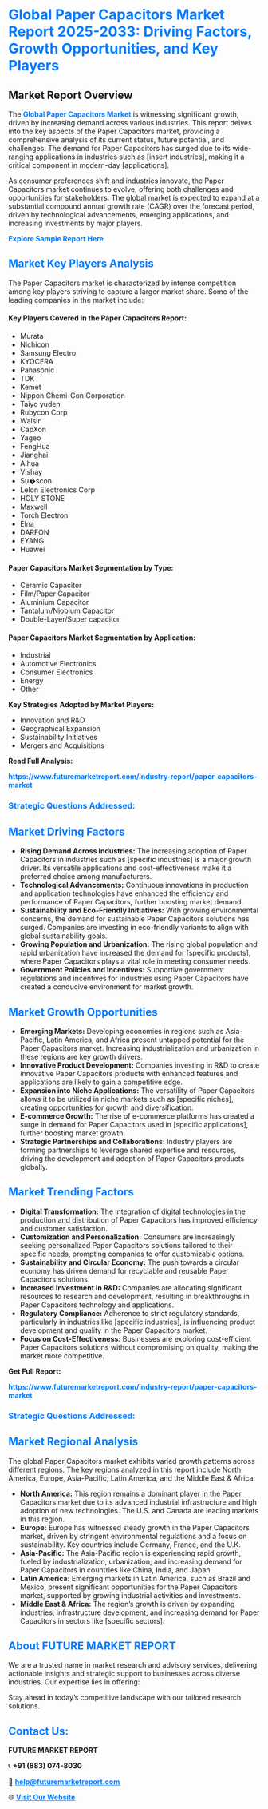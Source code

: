<h1 style="color: #007BFF;">Global Paper Capacitors Market Report 2025-2033: Driving Factors, Growth Opportunities, and Key Players</h1>

<section id="overview">
<h2>Market Report Overview</h2>
<p>The <a href="https://www.futuremarketreport.com/industry-report/paper-capacitors-market" style="color: #007BFF; text-decoration: none;"><strong>Global Paper Capacitors Market</strong></a> is witnessing significant growth, driven by increasing demand across various industries. This report delves into the key aspects of the Paper Capacitors market, providing a comprehensive analysis of its current status, future potential, and challenges. The demand for Paper Capacitors has surged due to its wide-ranging applications in industries such as [insert industries], making it a critical component in modern-day [applications].</p>
<p>As consumer preferences shift and industries innovate, the Paper Capacitors market continues to evolve, offering both challenges and opportunities for stakeholders. The global market is expected to expand at a substantial compound annual growth rate (CAGR) over the forecast period, driven by technological advancements, emerging applications, and increasing investments by major players.</p>
</section>

<section id="overview">
<p><a href="https://www.futuremarketreport.com/request-sample/reportId=76824" style="color: #007BFF; text-decoration: none;"><strong>Explore Sample Report Here</strong></a></p>
</section>

<section id="key-players">
<h2 style="color: #007BFF;">Market Key Players Analysis</h2>
<p>The Paper Capacitors market is characterized by intense competition among key players striving to capture a larger market share. Some of the leading companies in the market include:</p>
<h4>Key Players Covered in the Paper Capacitors Report:</h4>
<ul><li>Murata</li><li>Nichicon</li><li>Samsung Electro</li><li>KYOCERA</li><li>Panasonic</li><li>TDK</li><li>Kemet</li><li>Nippon Chemi-Con Corporation</li><li>Taiyo yuden</li><li>Rubycon Corp</li><li>Walsin</li><li>CapXon</li><li>Yageo</li><li>FengHua</li><li>Jianghai</li><li>Aihua</li><li>Vishay</li><li>Su�scon</li><li>Lelon Electronics Corp</li><li>HOLY STONE</li><li>Maxwell</li><li>Torch Electron</li><li>Elna</li><li>DARFON</li><li>EYANG</li><li>Huawei</li></ul>
<h4>Paper Capacitors Market Segmentation by Type:</h4>
<ul><li>Ceramic Capacitor</li><li>Film/Paper Capacitor</li><li>Aluminium Capacitor</li><li>Tantalum/Niobium Capacitor</li><li>Double-Layer/Super capacitor</li></ul>

<h4>Paper Capacitors Market Segmentation by Application:</h4>
<ul><li>Industrial</li><li>Automotive Electronics</li><li>Consumer Electronics</li><li>Energy</li><li>Other</li></ul>
<p><strong>Key Strategies Adopted by Market Players:</strong></p>
<ul>
<li>Innovation and R&D</li>
<li>Geographical Expansion</li>
<li>Sustainability Initiatives</li>
<li>Mergers and Acquisitions</li>
</ul>
</section>

<section>
<p><strong>Read Full Analysis: </strong></p><a href="https://www.futuremarketreport.com/industry-report/paper-capacitors-market" style="color: #007BFF; text-decoration: none;"><strong>https://www.futuremarketreport.com/industry-report/paper-capacitors-market</strong></a>
<h3 style="color: #007BFF;">Strategic Questions Addressed:</h3>
</section>

<section id="driving-factors">
<h2 style="color: #007BFF;">Market Driving Factors</h2>
<ul>
<li><strong>Rising Demand Across Industries:</strong> The increasing adoption of Paper Capacitors in industries such as [specific industries] is a major growth driver. Its versatile applications and cost-effectiveness make it a preferred choice among manufacturers.</li>
<li><strong>Technological Advancements:</strong> Continuous innovations in production and application technologies have enhanced the efficiency and performance of Paper Capacitors, further boosting market demand.</li>
<li><strong>Sustainability and Eco-Friendly Initiatives:</strong> With growing environmental concerns, the demand for sustainable Paper Capacitors solutions has surged. Companies are investing in eco-friendly variants to align with global sustainability goals.</li>
<li><strong>Growing Population and Urbanization:</strong> The rising global population and rapid urbanization have increased the demand for [specific products], where Paper Capacitors plays a vital role in meeting consumer needs.</li>
<li><strong>Government Policies and Incentives:</strong> Supportive government regulations and incentives for industries using Paper Capacitors have created a conducive environment for market growth.</li>
</ul>
</section>

<section id="growth-opportunities">
<h2 style="color: #007BFF;">Market Growth Opportunities</h2>
<ul>
<li><strong>Emerging Markets:</strong> Developing economies in regions such as Asia-Pacific, Latin America, and Africa present untapped potential for the Paper Capacitors market. Increasing industrialization and urbanization in these regions are key growth drivers.</li>
<li><strong>Innovative Product Development:</strong> Companies investing in R&D to create innovative Paper Capacitors products with enhanced features and applications are likely to gain a competitive edge.</li>
<li><strong>Expansion into Niche Applications:</strong> The versatility of Paper Capacitors allows it to be utilized in niche markets such as [specific niches], creating opportunities for growth and diversification.</li>
<li><strong>E-commerce Growth:</strong> The rise of e-commerce platforms has created a surge in demand for Paper Capacitors used in [specific applications], further boosting market growth.</li>
<li><strong>Strategic Partnerships and Collaborations:</strong> Industry players are forming partnerships to leverage shared expertise and resources, driving the development and adoption of Paper Capacitors products globally.</li>
</ul>
</section>

<section id="trending-factors">
<h2 style="color: #007BFF;">Market Trending Factors</h2>
<ul>
<li><strong>Digital Transformation:</strong> The integration of digital technologies in the production and distribution of Paper Capacitors has improved efficiency and customer satisfaction.</li>
<li><strong>Customization and Personalization:</strong> Consumers are increasingly seeking personalized Paper Capacitors solutions tailored to their specific needs, prompting companies to offer customizable options.</li>
<li><strong>Sustainability and Circular Economy:</strong> The push towards a circular economy has driven demand for recyclable and reusable Paper Capacitors solutions.</li>
<li><strong>Increased Investment in R&D:</strong> Companies are allocating significant resources to research and development, resulting in breakthroughs in Paper Capacitors technology and applications.</li>
<li><strong>Regulatory Compliance:</strong> Adherence to strict regulatory standards, particularly in industries like [specific industries], is influencing product development and quality in the Paper Capacitors market.</li>
<li><strong>Focus on Cost-Effectiveness:</strong> Businesses are exploring cost-efficient Paper Capacitors solutions without compromising on quality, making the market more competitive.</li>
</ul>
</section>

<section>
<p><strong>Get Full Report: </strong></p><a href="https://www.futuremarketreport.com/industry-report/paper-capacitors-market" style="color: #007BFF; text-decoration: none;"><strong>https://www.futuremarketreport.com/industry-report/paper-capacitors-market</strong></a>
<h3 style="color: #007BFF;">Strategic Questions Addressed:</h3>
</section>


<section id="regional-analysis">
<h2 style="color: #007BFF;">Market Regional Analysis</h2>
<p>The global Paper Capacitors market exhibits varied growth patterns across different regions. The key regions analyzed in this report include North America, Europe, Asia-Pacific, Latin America, and the Middle East & Africa:</p>
<ul>
<li><strong>North America:</strong> This region remains a dominant player in the Paper Capacitors market due to its advanced industrial infrastructure and high adoption of new technologies. The U.S. and Canada are leading markets in this region.</li>
<li><strong>Europe:</strong> Europe has witnessed steady growth in the Paper Capacitors market, driven by stringent environmental regulations and a focus on sustainability. Key countries include Germany, France, and the U.K.</li>
<li><strong>Asia-Pacific:</strong> The Asia-Pacific region is experiencing rapid growth, fueled by industrialization, urbanization, and increasing demand for Paper Capacitors in countries like China, India, and Japan.</li>
<li><strong>Latin America:</strong> Emerging markets in Latin America, such as Brazil and Mexico, present significant opportunities for the Paper Capacitors market, supported by growing industrial activities and investments.</li>
<li><strong>Middle East & Africa:</strong> The region’s growth is driven by expanding industries, infrastructure development, and increasing demand for Paper Capacitors in sectors like [specific sectors].</li>
</ul>
</section>

<footer>
<h2 style="color: #007BFF;">About FUTURE MARKET REPORT</h2>
<p>We are a trusted name in market research and advisory services, delivering actionable insights and strategic support to businesses across diverse industries. Our expertise lies in offering:</p>

<p>Stay ahead in today’s competitive landscape with our tailored research solutions.</p>

<h2 style="color: #007BFF;">Contact Us:</h2>
<p><strong>FUTURE MARKET REPORT</strong></p>
<p>📞 <strong>+91 (883) 074-8030</strong></p>
<p>📧 <strong><a href="mailto:help@futuremarketreport.com" style="color: #007BFF;">help@futuremarketreport.com</a></strong></p>
<p>🌐 <strong><a href="https://www.futuremarketreport.com/" style="color: #007BFF;">Visit Our Website</a></strong></p>
</footer>